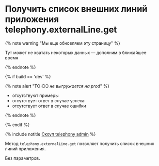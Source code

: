 # Получить список внешних линий приложения telephony.externalLine.get

{% note warning "Мы еще обновляем эту страницу" %}

Тут может не хватать некоторых данных — дополним в ближайшее время

{% endnote %}

{% if build == 'dev' %}

{% note alert "TO-DO _не выгружается на prod_" %}

- отсутствуют примеры
- отсутствует ответ в случае успеха
- отсутствует ответ в случае ошибки

{% endnote %}

{% endif %}

{% include notitle [Скоуп telephony admin](./_includes/scope-telephony-admin.md) %}

Метод `telephony.externalLine.get` позволяет получить список внешних линий приложения.

Без параметров.